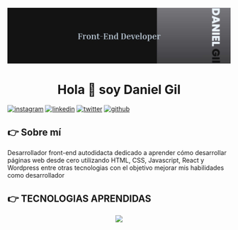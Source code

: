 ![Imagen del proyecto](/1675786136341.jpeg)

<h1 align="center">Hola 👋  soy Daniel Gil  </h1> 


[![instagram](https://img.shields.io/static/v1?label=&message=instagram&color=5B51D8&logo=instagram&logoColor=white&style=for-the-badge)](https://www.instagram.com/hidan_dev/)
[![linkedin](https://img.shields.io/static/v1?label=&message=linkedin&color=0e76a8&logo=linkedin&logoColor=white&style=for-the-badge)](https://www.linkedin.com/in/hidan21/)
[![twitter](https://img.shields.io/static/v1?label=&message=twitter&color=1DA1F2&logo=twitter&logoColor=white&style=for-the-badge)](...)
[![github](https://img.shields.io/static/v1?label=&message=github&color=171515&logo=github&logoColor=white&style=for-the-badge)]([https://github.com/eduardofierropro](https://github.com/Hidan21))





## 👉 Sobre mí
Desarrollador front-end autodidacta dedicado a aprender cómo desarrollar páginas web desde cero utilizando HTML, CSS, Javascript, React y Wordpress entre otras tecnologias con el objetivo mejorar mis habilidades como desarrollador 


## 👉 TECNOLOGIAS APRENDIDAS

<p align="center">
  <a href="https://skillicons.dev">
    <img src="https://skillicons.dev/icons?i=html,css,sass,tailwind,js,firebase,react,vite,nodejs,git,github" />
  </a>
</p>
<!--
**Hidan21/Hidan21** is a ✨ _special_ ✨ repository because its `README.md` (this file) appears on your GitHub profile.

Here are some ideas to get you started:

- 🔭 I’m currently working on ...
- 🌱 I’m currently learning ...
- 👯 I’m looking to collaborate on ...
- 🤔 I’m looking for help with ...
- 💬 Ask me about ...
- 📫 How to reach me: ...
- 😄 Pronouns: ...
- ⚡ Fun fact: ...
-->
